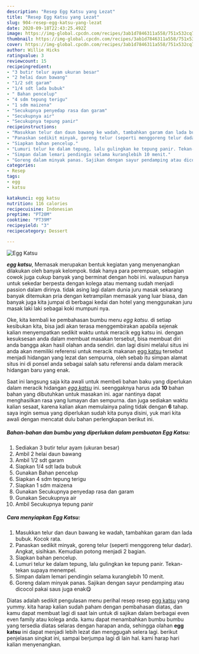 ```yaml
---
description: "Resep Egg Katsu yang Lezat"
title: "Resep Egg Katsu yang Lezat"
slug: 904-resep-egg-katsu-yang-lezat
date: 2020-09-18T22:43:25.492Z
image: https://img-global.cpcdn.com/recipes/3ab1d7846311a558/751x532cq70/egg-katsu-foto-resep-utama.jpg
thumbnail: https://img-global.cpcdn.com/recipes/3ab1d7846311a558/751x532cq70/egg-katsu-foto-resep-utama.jpg
cover: https://img-global.cpcdn.com/recipes/3ab1d7846311a558/751x532cq70/egg-katsu-foto-resep-utama.jpg
author: Willie Hicks
ratingvalue: 3
reviewcount: 15
recipeingredient:
- "3 butir telur ayam ukuran besar"
- "2 helai daun bawang"
- "1/2 sdt garam"
- "1/4 sdt lada bubuk"
- " Bahan pencelup"
- "4 sdm tepung terigu"
- "1 sdm maizena"
- "Secukupnya penyedap rasa dan garam"
- "Secukupnya air"
- "Secukupnya tepung panir"
recipeinstructions:
- "Masukkan telur dan daun bawang ke wadah, tambahkan garam dan lada bubuk. Kocok rata."
- "Panaskan sedikit minyak, goreng telur (seperti menggoreng telur dadar). Angkat, sisihkan. Kemudian potong menjadi 2 bagian."
- "Siapkan bahan pencelup."
- "Lumuri telur ke dalam tepung, lalu gulingkan ke tepung panir. Tekan-tekan supaya menempel."
- "Simpan dalam lemari pendingin selama kuranglebih 10 menit."
- "Goreng dalam minyak panas. Sajikan dengan sayur pendamping atau dicocol pakai saus juga enak😋"
categories:
- Resep
tags:
- egg
- katsu

katakunci: egg katsu 
nutrition: 116 calories
recipecuisine: Indonesian
preptime: "PT20M"
cooktime: "PT39M"
recipeyield: "3"
recipecategory: Dessert

---
```



![Egg Katsu](https://img-global.cpcdn.com/recipes/3ab1d7846311a558/751x532cq70/egg-katsu-foto-resep-utama.jpg)

<b><i>egg katsu</i></b>, Memasak merupakan bentuk kegiatan yang menyenangkan dilakukan oleh banyak kelompok. tidak hanya para perempuan, sebagian cowok juga cukup banyak yang berminat dengan hobi ini. walaupun hanya untuk sekedar berpesta dengan kolega atau memang sudah menjadi passion dalam dirinya. tidak asing lagi dalam dunia juru masak sekarang banyak ditemukan pria dengan ketrampilan memasak yang luar biasa, dan banyak juga kita jumpai di berbagai kedai dan hotel yang menggunakan juru masak laki laki sebagai koki mumpuni nya.

Oke, kita kembali ke pembahasan bumbu menu <i>egg katsu</i>. di setiap kesibukan kita, bisa jadi akan terasa menggembirakan apabila sejenak kalian menyempatkan sedikit waktu untuk meracik egg katsu ini. dengan kesuksesan anda dalam membuat masakan tersebut, bisa membuat diri anda bangga akan hasil olahan anda sendiri. dan lagi disini melalui situs ini anda akan memiliki referensi untuk meracik makanan <u>egg katsu</u> tersebut menjadi hidangan yang lezat dan sempurna, oleh sebab itu simpan alamat situs ini di ponsel anda sebagai salah satu referensi anda dalam meracik hidangan baru yang enak.




Saat ini langsung saja kita awali untuk membeli bahan baku yang diperlukan dalam meracik hidangan <u><i>egg katsu</i></u> ini. seenggaknya harus ada <b>10</b> bahan bahan yang dibutuhkan untuk masakan ini. agar nantinya dapat menghasilkan rasa yang lumayan dan sempurna. dan juga sediakan waktu kalian sesaat, karena kalian akan memulainya paling tidak dengan <b>6</b> tahap. saya ingin semua yang diperlukan sudah kita punya disini, yuk mari kita awali dengan mencatat dulu bahan perlengkapan berikut ini.

<!--inarticleads1-->

##### Bahan-bahan dan bumbu yang diperlukan dalam pembuatan Egg Katsu:

1. Sediakan 3 butir telur ayam (ukuran besar)
1. Ambil 2 helai daun bawang
1. Ambil 1/2 sdt garam
1. Siapkan 1/4 sdt lada bubuk
1. Gunakan  Bahan pencelup
1. Siapkan 4 sdm tepung terigu
1. Siapkan 1 sdm maizena
1. Gunakan Secukupnya penyedap rasa dan garam
1. Gunakan Secukupnya air
1. Ambil Secukupnya tepung panir




<!--inarticleads2-->

##### Cara menyiapkan Egg Katsu:

1. Masukkan telur dan daun bawang ke wadah, tambahkan garam dan lada bubuk. Kocok rata.
1. Panaskan sedikit minyak, goreng telur (seperti menggoreng telur dadar). Angkat, sisihkan. Kemudian potong menjadi 2 bagian.
1. Siapkan bahan pencelup.
1. Lumuri telur ke dalam tepung, lalu gulingkan ke tepung panir. Tekan-tekan supaya menempel.
1. Simpan dalam lemari pendingin selama kuranglebih 10 menit.
1. Goreng dalam minyak panas. Sajikan dengan sayur pendamping atau dicocol pakai saus juga enak😋




Diatas adalah sedikit pengulasan menu perihal resep resep <u>egg katsu</u> yang yummy. kita harap kalian sudah paham dengan pembahasan diatas, dan kamu dapat membuat lagi di saat lain untuk di sajikan dalam berbagai even even family atau kolega anda. kamu dapat menambahkan bumbu bumbu yang tersedia diatas selaras dengan harapan anda, sehingga olahan <b>egg katsu</b> ini dapat menjadi lebih lezat dan menggugah selera lagi. berikut penjelasan singkat ini, sampai berjumpa lagi di lain hal. kami harap hari kalian menyenangkan.
